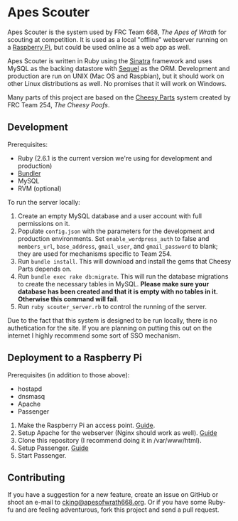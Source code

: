 # Apes Scouter 

Apes Scouter is the system used by FRC Team 668, *The Apes of Wrath* for scouting at competition. It is used
as a local "offline" webserver running on a [Raspberry Pi](https://www.raspberrypi.org/), but could be used online as a web app as well.

Apes Scouter is written in Ruby using the [Sinatra](http://sinatrarb.com) framework and uses MySQL as the
backing datastore with [Sequel](http://sequel.jeremyevans.net/) as the ORM. Development and production are run on 
UNIX (Mac OS and Raspbian), but it should work on other Linux distributions as well. No promises that it will work on Windows.

Many parts of this project are based on the [Cheesy Parts](https://github.com/Team254/cheesy-parts) system created by FRC Team 254, *The Cheesy Poofs*.

## Development

Prerequisites:

* Ruby (2.6.1 is the current version we're using for development and production)
* [Bundler](http://gembundler.com)
* MySQL
* RVM (optional)

To run the server locally:

1. Create an empty MySQL database and a user account with full permissions on it.
1. Populate `config.json` with the parameters for the development and production environments. Set
`enable_wordpress_auth` to false and `members_url`, `base_address`, `gmail_user`, and `gmail_password` to blank; they are used for mechanisms specific to Team 254.
1. Run `bundle install`. This will download and install the gems that Cheesy Parts depends on.
1. Run `bundle exec rake db:migrate`. This will run the database migrations to create the necessary tables in
MySQL. **Please make sure your database has been created and that it is empty with no tables in it. Otherwise this command will fail**.
1. Run `ruby scouter_server.rb` to control the running of the server.

Due to the fact that this system is designed to be run locally, there is no authetication for the site. If you are planning on putting this out on the internet I highly recommend some sort of SSO mechanism.

## Deployment to a Raspberry Pi

Prerequisites (in addition to those above):

* hostapd
* dnsmasq
* Apache
* Passenger

1. Make the Raspberry Pi an access point. [Guide](https://www.raspberrypi.org/documentation/configuration/wireless/access-point.md).
1. Setup Apache for the webserver (Nginx should work as well). [Guide](https://www.digitalocean.com/community/tutorials/how-to-install-the-apache-web-server-on-debian-9)
1. Clone this repository (I recommend doing it in /var/www/html).
1. Setup Passenger. [Guide](https://www.phusionpassenger.com/docs/tutorials/what_is_passenger/)
1. Start Passenger.

## Contributing

If you have a suggestion for a new feature, create an issue on GitHub or shoot an e-mail to
[cking@apesofwrath668.org](mailto:cking@apesofwrath668.org). Or if you have some Ruby-fu and are feeling adventurous,
fork this project and send a pull request.

